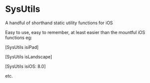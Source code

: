 # SysUtils
A handful of shorthand static utility functions  for iOS

Easy to use, easy to remember, at least easier than the mountful iOS functions eg:

[SysUtils isiPad]

[SysUtils isLandscape]

[SysUtils isiOS: 8.0]

etc.
